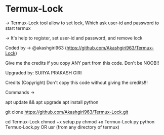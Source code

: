 # Termux-Lock

-> Termux-Lock tool allow to set lock, Which ask user-id and password to start termux

-> It's help to register, set user-id and password, and remove lock

Coded by -> @akashgiri963 (https://github.com/Akashgiri963/Termux-Lock)

Give me the credits if you copy ANY part from this code. Don't be NOOB!!

Upgraded by: SURYA PRAKASH GIRI

Credits (Copyright) Don't copy this code without giving the credits!!!

Commands ->

apt update && apt upgrade
apt install python

git clone https://github.com/Akashgiri963/Termux-Lock.git

cd Termux-Lock 
chmod +x setup.py
chmod +x Termux-Lock.py
python Termux-Lock.py OR usr (from any directory of termux)
